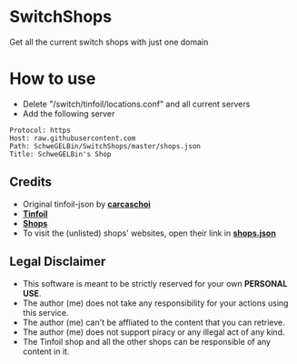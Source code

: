 # SwitchShops
Get all the current switch shops with just one domain

# How to use
- Delete "/switch/tinfoil/locations.conf" and all current servers
- Add the following server

```
Protocol: https
Host: raw.githubusercontent.com
Path: SchweGELBin/SwitchShops/master/shops.json
Title: SchweGELBin's Shop
```

## Credits
- Original tinfoil-json by **[carcaschoi](https://github.com/carcaschoi/tinfoil-json)**
- **[Tinfoil](https://tinfoil.io/)**
- **[Shops](https://raw.githubusercontent.com/SchweGELBin/SwitchShops/master/shoplinks.json)**
- To visit the (unlisted) shops' websites, open their link in **[shops.json](https://raw.githubusercontent.com/SchweGELBin/SwitchShops/master/shops.json)**

## Legal Disclaimer 
- This software is meant to be strictly reserved for your own **PERSONAL USE**. 
- The author (me) does not take any responsibility for your actions using this service.
- The author (me) can't be affliated to the content that you can retrieve.
- The author (me) does not support piracy or any illegal act of any kind.
- The Tinfoil shop and all the other shops can be responsible of any content in it.
